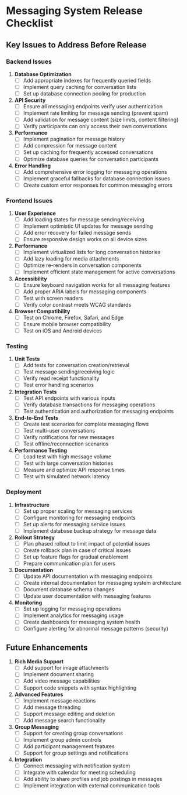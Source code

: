 # Messaging System Release Checklist

## Key Issues to Address Before Release

### Backend Issues

1. **Database Optimization**
   - [ ] Add appropriate indexes for frequently queried fields
   - [ ] Implement query caching for conversation lists
   - [ ] Set up database connection pooling for production

2. **API Security**
   - [ ] Ensure all messaging endpoints verify user authentication
   - [ ] Implement rate limiting for message sending (prevent spam)
   - [ ] Add validation for message content (size limits, content filtering)
   - [ ] Verify participants can only access their own conversations

3. **Performance**
   - [ ] Implement pagination for message history
   - [ ] Add compression for message content
   - [ ] Set up caching for frequently accessed conversations
   - [ ] Optimize database queries for conversation participants

4. **Error Handling**
   - [ ] Add comprehensive error logging for messaging operations
   - [ ] Implement graceful fallbacks for database connection issues
   - [ ] Create custom error responses for common messaging errors

### Frontend Issues

1. **User Experience**
   - [ ] Add loading states for message sending/receiving
   - [ ] Implement optimistic UI updates for message sending
   - [ ] Add error recovery for failed message sends
   - [ ] Ensure responsive design works on all device sizes

2. **Performance**
   - [ ] Implement virtualized lists for long conversation histories
   - [ ] Add lazy loading for media attachments
   - [ ] Optimize re-renders in conversation components
   - [ ] Implement efficient state management for active conversations

3. **Accessibility**
   - [ ] Ensure keyboard navigation works for all messaging features
   - [ ] Add proper ARIA labels for messaging components
   - [ ] Test with screen readers
   - [ ] Verify color contrast meets WCAG standards

4. **Browser Compatibility**
   - [ ] Test on Chrome, Firefox, Safari, and Edge
   - [ ] Ensure mobile browser compatibility
   - [ ] Test on iOS and Android devices

### Testing

1. **Unit Tests**
   - [ ] Add tests for conversation creation/retrieval
   - [ ] Test message sending/receiving logic
   - [ ] Verify read receipt functionality
   - [ ] Test error handling scenarios

2. **Integration Tests**
   - [ ] Test API endpoints with various inputs
   - [ ] Verify database transactions for messaging operations
   - [ ] Test authentication and authorization for messaging endpoints

3. **End-to-End Tests**
   - [ ] Create test scenarios for complete messaging flows
   - [ ] Test multi-user conversations
   - [ ] Verify notifications for new messages
   - [ ] Test offline/reconnection scenarios

4. **Performance Testing**
   - [ ] Load test with high message volume
   - [ ] Test with large conversation histories
   - [ ] Measure and optimize API response times
   - [ ] Test with simulated network latency

### Deployment

1. **Infrastructure**
   - [ ] Set up proper scaling for messaging services
   - [ ] Configure monitoring for messaging endpoints
   - [ ] Set up alerts for messaging service issues
   - [ ] Implement database backup strategy for message data

2. **Rollout Strategy**
   - [ ] Plan phased rollout to limit impact of potential issues
   - [ ] Create rollback plan in case of critical issues
   - [ ] Set up feature flags for gradual enablement
   - [ ] Prepare communication plan for users

3. **Documentation**
   - [ ] Update API documentation with messaging endpoints
   - [ ] Create internal documentation for messaging system architecture
   - [ ] Document database schema changes
   - [ ] Update user documentation with messaging features

4. **Monitoring**
   - [ ] Set up logging for messaging operations
   - [ ] Implement analytics for messaging usage
   - [ ] Create dashboards for messaging system health
   - [ ] Configure alerting for abnormal message patterns (security)

## Future Enhancements

1. **Rich Media Support**
   - [ ] Add support for image attachments
   - [ ] Implement document sharing
   - [ ] Add video message capabilities
   - [ ] Support code snippets with syntax highlighting

2. **Advanced Features**
   - [ ] Implement message reactions
   - [ ] Add message threading
   - [ ] Support message editing and deletion
   - [ ] Add message search functionality

3. **Group Messaging**
   - [ ] Support for creating group conversations
   - [ ] Implement group admin controls
   - [ ] Add participant management features
   - [ ] Support for group settings and notifications

4. **Integration**
   - [ ] Connect messaging with notification system
   - [ ] Integrate with calendar for meeting scheduling
   - [ ] Add ability to share profiles and job postings in messages
   - [ ] Implement integration with external communication tools